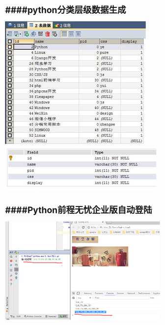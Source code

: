 ####python分类层级数据生成 
====
![image](https://raw.githubusercontent.com/davidchenlj/python/master/img/2.jpg)
![image](https://raw.githubusercontent.com/davidchenlj/python/master/img/3.jpg)


####Python前程无忧企业版自动登陆
====
![image](https://raw.githubusercontent.com/davidchenlj/python/master/img/1.jpg)
